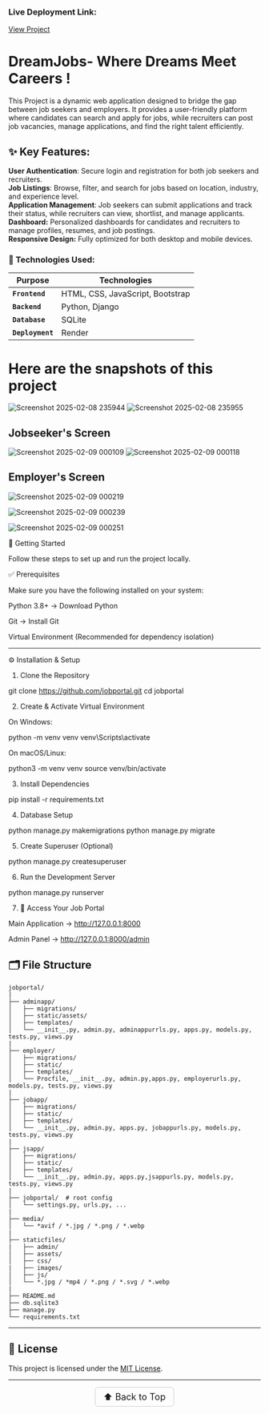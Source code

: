 <!-- top -->
### Live Deployment Link: 
[View Project](https://dreamjobs-9pmg.onrender.com/)

# DreamJobs- Where Dreams Meet Careers !
This  Project is a dynamic web application designed to bridge the gap between job seekers and employers. It provides a user-friendly platform where candidates can search and apply for jobs, while recruiters can post job vacancies, manage applications, and find the right talent efficiently.

## ✨ Key Features:
**User Authentication**: Secure login and registration for both job seekers and recruiters.  
**Job Listings**: Browse, filter, and search for jobs based on location, industry, and experience level.  
**Application Management**: Job seekers can submit applications and track their status, while recruiters can view, shortlist, and manage applicants.  
**Dashboard:** Personalized dashboards for candidates and recruiters to manage profiles, resumes, and job postings.  
**Responsive Design:** Fully optimized for both desktop and mobile devices.  

### 🚀 Technologies Used:

|   Purpose      | Technologies                     |
|-------------   |----------------------------------|
| **`Frontend`**   | HTML, CSS, JavaScript, Bootstrap |
| **`Backend`**    | Python, Django                   |
| **`Database`**   | SQLite                           |
| **`Deployment`** | Render                           |

# Here are the snapshots of this project
![Screenshot 2025-02-08 235944](https://github.com/user-attachments/assets/6e3bbeb0-6db3-4cfc-ac6f-260a3bf36bbc)
![Screenshot 2025-02-08 235955](https://github.com/user-attachments/assets/e4d478cd-4c92-4003-9412-ec258bf7bb36)
## Jobseeker's Screen
![Screenshot 2025-02-09 000109](https://github.com/user-attachments/assets/aca3aab2-ee42-4cf3-b945-013d92ced91d)
![Screenshot 2025-02-09 000118](https://github.com/user-attachments/assets/083cd176-3a9b-48b1-a787-d7b38c2c24df)

## Employer's Screen


![Screenshot 2025-02-09 000219](https://github.com/user-attachments/assets/d86423d6-86e5-4402-a3e1-abea028ac6ae)

![Screenshot 2025-02-09 000239](https://github.com/user-attachments/assets/c814efe3-3cac-4bb3-aa73-de22d2f7a3f2)


![Screenshot 2025-02-09 000251](https://github.com/user-attachments/assets/837a1424-7924-4059-9e29-01fe81e62608)

🚀 Getting Started

Follow these steps to set up and run the project locally.

✅ Prerequisites

Make sure you have the following installed on your system:

Python 3.8+ → Download Python

Git → Install Git

Virtual Environment (Recommended for dependency isolation)



---

⚙️ Installation & Setup

1. Clone the Repository

git clone https://github.com/jobportal.git
cd jobportal

2. Create & Activate Virtual Environment

On Windows:

python -m venv venv
venv\Scripts\activate

On macOS/Linux:

python3 -m venv venv
source venv/bin/activate

3. Install Dependencies

pip install -r requirements.txt

4. Database Setup

python manage.py makemigrations
python manage.py migrate

5. Create Superuser (Optional)

python manage.py createsuperuser

6. Run the Development Server

python manage.py runserver

7. 🎉 Access Your Job Portal

Main Application → http://127.0.0.1:8000

Admin Panel → http://127.0.0.1:8000/admin
##  🗂️ File Structure

```
jobportal/
|
├── adminapp/
│   ├── migrations/
│   ├── static/assets/
│   ├── templates/
│   └── __init__.py, admin.py, adminappurrls.py, apps.py, models.py, tests.py, views.py
|
├── employer/
│   ├── migrations/
│   ├── static/
│   ├── templates/
│   └── Procfile, __init__.py, admin.py,apps.py, employerurls.py,  models.py, tests.py, views.py
|
├── jobapp/
│   ├── migrations/
│   ├── static/
│   ├── templates/
│   └── __init__.py, admin.py, apps.py, jobappurls.py, models.py, tests.py, views.py
|
├── jsapp/
│   ├── migrations/
│   ├── static/
│   ├── templates/
│   └── __init__.py, admin.py, apps.py,jsappurls.py, models.py, tests.py, views.py
|
├── jobportal/  # root config
│   └── settings.py, urls.py, ...
|
├── media/
│   └── *avif / *.jpg / *.png / *.webp
|
├── staticfiles/
|   ├── admin/
│   ├── assets/
│   ├── css/
|   ├── images/
│   ├── js/
│   └── *.jpg / *mp4 / *.png / *.svg / *.webp
|
├── README.md
├── db.sqlite3
├── manage.py
└── requirements.txt
```

---

## 📄 License

This project is licensed under the [MIT License](LICENSE).

---



<p align="center">
  <a href="#top" style="font-size: 18px; padding: 8px 16px; display: inline-block; border: 1px solid #ccc; border-radius: 6px; text-decoration: none;">
    ⬆️ Back to Top
  </a>
</p>

